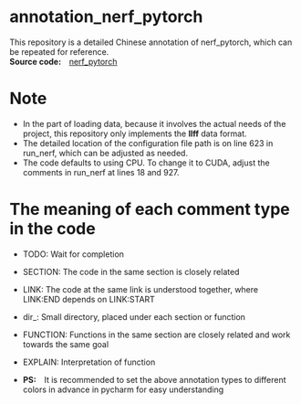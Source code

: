 # annotation_nerf_pytorch
This repository is a detailed Chinese annotation of nerf_pytorch, which can be repeated for reference.    
**Source code:**&emsp;[nerf_pytorch](https://github.com/yenchenlin/nerf-pytorch)
# Note
* In the part of loading data, because it involves the actual needs of the project, this repository only implements the **llff** data format.  
* The detailed location of the configuration file path is on line 623 in run_nerf, which can be adjusted as needed.  
* The code defaults to using CPU. To change it to CUDA, adjust the comments in run_nerf at lines 18 and 927.  
# The meaning of each comment type in the code 
* TODO: Wait for completion  
* SECTION: The code in the same section is closely related   
* LINK: The code at the same link is understood together, where LINK:END depends on LINK:START  
* dir_: Small directory, placed under each section or function  
* FUNCTION: Functions in the same section are closely related and work towards the same goal  
* EXPLAIN: Interpretation of function  

* **PS:**&emsp;It is recommended to set the above annotation types to different colors in advance in pycharm for easy understanding
